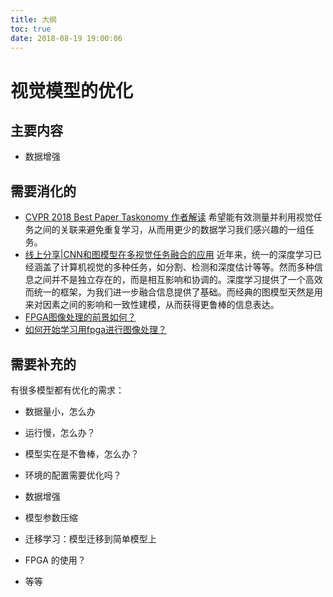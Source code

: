```yaml
---
title: 大纲
toc: true
date: 2018-08-19 19:00:06
---
```


# 视觉模型的优化


## 主要内容


- 数据增强






## 需要消化的

- [CVPR 2018 Best Paper Taskonomy 作者解读](https://zhuanlan.zhihu.com/p/38425434)  希望能有效测量并利用视觉任务之间的关联来避免重复学习，从而用更少的数据学习我们感兴趣的一组任务。
- [线上分享|CNN和图模型在多视觉任务融合的应用](https://zhuanlan.zhihu.com/p/23489693) 近年来，统一的深度学习已经涵盖了计算机视觉的多种任务，如分割、检测和深度估计等等。然而多种信息之间并不是独立存在的，而是相互影响和协调的。深度学习提供了一个高效而统一的框架，为我们进一步融合信息提供了基础。而经典的图模型天然是用来对因素之间的影响和一致性建模，从而获得更鲁棒的信息表达。
- [FPGA图像处理的前景如何？](https://www.zhihu.com/question/33279684)
- [如何开始学习用fpga进行图像处理？](https://www.zhihu.com/question/33521118)


## 需要补充的
有很多模型都有优化的需求：


- 数据量小，怎么办
- 运行慢，怎么办？
- 模型实在是不鲁棒，怎么办？


- 环境的配置需要优化吗？
- 数据增强
- 模型参数压缩
- 迁移学习：模型迁移到简单模型上
- FPGA 的使用？
- 等等
